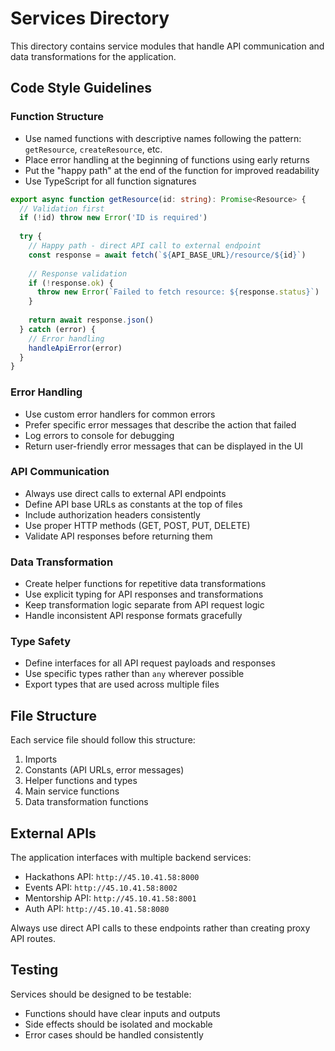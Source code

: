 # Services Directory

This directory contains service modules that handle API communication and data transformations for the application.

## Code Style Guidelines

### Function Structure

- Use named functions with descriptive names following the pattern: `getResource`, `createResource`, etc.
- Place error handling at the beginning of functions using early returns
- Put the "happy path" at the end of the function for improved readability
- Use TypeScript for all function signatures

```typescript
export async function getResource(id: string): Promise<Resource> {
  // Validation first
  if (!id) throw new Error('ID is required')
  
  try {
    // Happy path - direct API call to external endpoint
    const response = await fetch(`${API_BASE_URL}/resource/${id}`)
    
    // Response validation
    if (!response.ok) {
      throw new Error(`Failed to fetch resource: ${response.status}`)
    }
    
    return await response.json()
  } catch (error) {
    // Error handling
    handleApiError(error)
  }
}
```

### Error Handling

- Use custom error handlers for common errors
- Prefer specific error messages that describe the action that failed
- Log errors to console for debugging
- Return user-friendly error messages that can be displayed in the UI

### API Communication

- Always use direct calls to external API endpoints
- Define API base URLs as constants at the top of files
- Include authorization headers consistently
- Use proper HTTP methods (GET, POST, PUT, DELETE)
- Validate API responses before returning them

### Data Transformation

- Create helper functions for repetitive data transformations
- Use explicit typing for API responses and transformations
- Keep transformation logic separate from API request logic
- Handle inconsistent API response formats gracefully

### Type Safety

- Define interfaces for all API request payloads and responses
- Use specific types rather than `any` wherever possible
- Export types that are used across multiple files

## File Structure

Each service file should follow this structure:

1. Imports
2. Constants (API URLs, error messages)
3. Helper functions and types
4. Main service functions
5. Data transformation functions

## External APIs

The application interfaces with multiple backend services:

- Hackathons API: `http://45.10.41.58:8000` 
- Events API: `http://45.10.41.58:8002`
- Mentorship API: `http://45.10.41.58:8001`
- Auth API: `http://45.10.41.58:8080`

Always use direct API calls to these endpoints rather than creating proxy API routes.

## Testing

Services should be designed to be testable:
- Functions should have clear inputs and outputs
- Side effects should be isolated and mockable
- Error cases should be handled consistently 